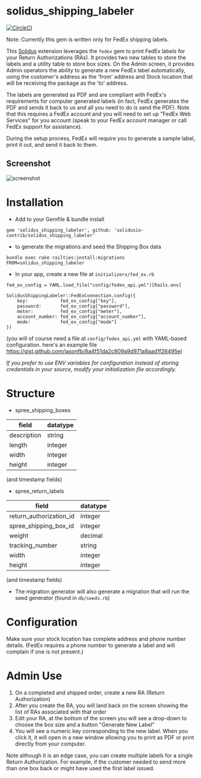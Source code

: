 # solidus_shipping_labeler

[![CircleCI](https://circleci.com/gh/solidusio-contrib/solidus_shipping_labeler.svg?style=svg)](https://circleci.com/gh/solidusio-contrib/solidus_shipping_labeler)

Note: Currently this gem is written only for FedEx shipping labels. 

This [Solidus](https://github.com/solidusio/solidus) extension leverages the `fedex` gem to print FedEx labels for your Return Authorizations (RAs). It provides two new tables to store the labels and a utility table to store box sizes. On the Admin screen, it provides Admin operators the ability to generate a new FedEx label automatically, using the customer's address as the 'from' address and Stock location that will be receiving the package as the 'to' address. 

The labels are generated as PDF and are compliant with FedEx's requirements for computer generated labels (in fact, FedEx generates the PDF and sends it back to us and all you need to do is send the PDF). Note that this requires a FedEx account and you will need to set up "FedEx Web Services" for you account (speak to your FedEx account manager or call FedEx support for assistance).  

During the setup process, FedEx will require you to generate a sample label, print it out, and send it back to them. 


## Screenshot
![screenshot](http://content.screencast.com/users/JasonFB/folders/Jing/media/b46a8034-ac78-4204-8f46-9ce5b1635d27/00001333.png)

# Installation
* Add to your Gemfile & bundle install
```
gem 'solidus_shipping_labeler', github: 'solidusio-contrib/solidus_shipping_labeler'
```

* to generate the migrations and seed the Shipping Box data
```
bundle exec rake railties:install:migrations FROM=solidus_shipping_labeler
```

* In your app, create a new file at ```initializers/fed_ex.rb```

```
fed_ex_config = YAML.load_file("config/fedex_api.yml")[Rails.env]

SolidusShippingLabeler::FedExConnection.config({
    key:            fed_ex_config["key"],
    password:       fed_ex_config["password"],
    meter:          fed_ex_config["meter"],
    account_number: fed_ex_config["account_number"],
    mode:           fed_ex_config["mode"]
})

```

(you will of course need a file at ```config/fedex_api.yml``` with YAML-based configuration. here's an example file https://gist.github.com/jasonfb/8a4f51da2c809a9d971a8aad1f26495e)

*If you prefer to use ENV variables for configuration instead of storing credentials in your source, modify your initialization file accordingly.*



# Structure

* spree_shipping_boxes

| field	      | datatype  |
|-------------|-----------|
| description | string  |
| length      | integer |
| width       | integer |
| height      | integer |

(and timestamp fields)

* spree_return_labels

| field	      | datatype  |
|-------------|-----------|
| return_authorization_id      | integer  |
| spree_shipping_box_id      | integer  |
| weight      | decimal  |
| tracking_number      | string |
| width       | integer |
| height      | integer |

(and timestamp fields)

* The migration generator will also generate a migration that will run the seed generator (found in ```db/seeds.rb```)

# Configuration
Make sure your stock location has complete address and phone number details. (FedEx requires a phone number to generate a label and will complain if one is not present.)


# Admin Use

1. On a completed and shipped order, create a new RA (Return Authorization)
2. After you create the RA, you will land back on the screen showing the list of RAs associated with that order
3. Edit your RA, at the bottom of the screen you will see a drop-down to choose the box size and a button "Generate New Label"
4. You will see a numeric key corresponding to the new label. When you click it, it will open in a new window allowing you to print as PDF or print directly from your computer. 

Note although it is an edge case, you can create multiple labels for a single Return Authorization. For example, if the customer needed to send more than one box back or might have used the first label issued. 



